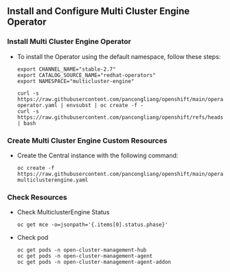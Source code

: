 
## Install and Configure Multi Cluster Engine Operator

### Install Multi Cluster Engine Operator

* To install the Operator using the default namespace, follow these steps:

  ```
  export CHANNEL_NAME="stable-2.7"
  export CATALOG_SOURCE_NAME="redhat-operators"
  export NAMESPACE="multicluster-engine"

  curl -s https://raw.githubusercontent.com/pancongliang/openshift/main/operator/mce/01-operator.yaml | envsubst | oc create -f -
  curl -s https://raw.githubusercontent.com/pancongliang/openshift/refs/heads/main/operator/approve_ip.sh | bash
  ```

### Create Multi Cluster Engine Custom Resources

* Create the Central instance with the following command:

  ```
  oc create -f https://raw.githubusercontent.com/pancongliang/openshift/main/operator/mce/02-multiclusterengine.yaml
  ```

### Check Resources

* Check MulticlusterEngine Status
  ```
  oc get mce -o=jsonpath='{.items[0].status.phase}'
  ```

* Check pod
  ```
  oc get pods -n open-cluster-management-hub
  oc get pods -n open-cluster-management-agent
  oc get pods -n open-cluster-management-agent-addon
  ```
